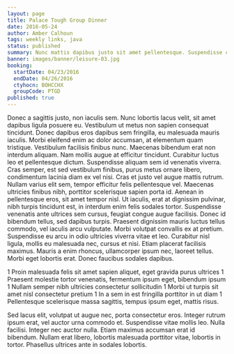 ```yaml
---
layout: page
title: Palace Tough Group Dinner
date: 2016-05-24
author: Amber Calhoun
tags: weekly links, java
status: published
summary: Nunc mattis dapibus justo sit amet pellentesque. Suspendisse consectetur malesuada.
banner: images/banner/leisure-03.jpg
booking:
  startDate: 04/23/2016
  endDate: 04/26/2016
  ctyhocn: BOHCCHX
  groupCode: PTGD
published: true
---
```

Donec a sagittis justo, non iaculis sem. Nunc lobortis lacus velit, sit amet dapibus ligula posuere eu. Vestibulum ut metus non sapien consequat tincidunt. Donec dapibus eros dapibus sem fringilla, eu malesuada mauris iaculis. Morbi eleifend enim ac dolor accumsan, at elementum quam tristique. Vestibulum facilisis finibus nunc. Maecenas bibendum erat non interdum aliquam. Nam mollis augue at efficitur tincidunt. Curabitur luctus leo et pellentesque dictum. Suspendisse aliquam sem id venenatis viverra. Cras semper, est sed vestibulum finibus, purus metus ornare libero, condimentum lacinia diam ex vel nisi.
Cras et justo vel augue mattis rutrum. Nullam varius elit sem, tempor efficitur felis pellentesque vel. Maecenas ultricies finibus nibh, porttitor scelerisque sapien porta id. Aenean in pellentesque eros, sit amet tempor nisl. Ut iaculis, erat at dignissim pulvinar, nibh turpis tincidunt est, in interdum enim felis sodales tortor. Suspendisse venenatis ante ultrices sem cursus, feugiat congue augue facilisis. Donec id bibendum tellus, sed dapibus turpis. Praesent dignissim mauris luctus tellus commodo, vel iaculis arcu vulputate. Morbi volutpat convallis ex at pretium. Suspendisse eu arcu in odio ultricies viverra vitae et leo. Curabitur nisl ligula, mollis eu malesuada nec, cursus et nisi. Etiam placerat facilisis maximus. Mauris a enim rhoncus, ullamcorper ipsum nec, laoreet tellus. Morbi eget lobortis erat. Donec faucibus sodales dapibus.

1 Proin malesuada felis sit amet sapien aliquet, eget gravida purus ultrices
1 Praesent molestie tortor venenatis, fermentum ipsum eget, bibendum ipsum
1 Nullam semper nibh ultricies consectetur sollicitudin
1 Morbi ut turpis sit amet nisl consectetur pretium
1 In a sem in est fringilla porttitor in ut diam
1 Pellentesque scelerisque massa sagittis, tempus ipsum eget, mattis risus.

Sed lacus elit, volutpat ut augue nec, porta consectetur eros. Integer rutrum ipsum erat, vel auctor urna commodo et. Suspendisse vitae mollis leo. Nulla facilisi. Integer nec auctor nulla. Etiam maximus accumsan erat id bibendum. Nullam erat libero, lobortis malesuada porttitor vitae, lobortis in tortor. Phasellus ultrices ante in sodales lobortis.
